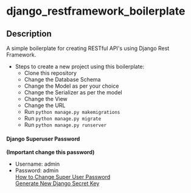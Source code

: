 # django_restframework_boilerplate

## Description

A simple boilerplate for creating RESTful API's using Django Rest Framework.

- Steps to create a new project using this boilerplate:
  - Clone this repository
  - Change the Database Schema
  - Change the Model as per your choice
  - Change the Serializer as per the model
  - Change the View
  - Change the URL
  - Run `python manage.py makemigrations`
  - Run `python manage.py migrate`
  - Run `python manage.py runserver`

#### Django Superuser Password

**(Important change this password)**

- Username: admin
- Password: admin<br/>
  [How to Change Super User Password](https://www.geekinsta.com/reset-admin-and-superuser-password-in-django/)<br/>
  [Generate New Django Secret Key](https://djecrety.ir/)
